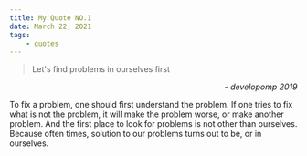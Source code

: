 ```yaml
---
title: My Quote NO.1
date: March 22, 2021
tags:
	- quotes
---
```


> Let's find problems in ourselves first

<div style="text-align: right"> <i>- developomp 2019</i> </div>

To fix a problem, one should first understand the problem.
If one tries to fix what is not the problem, it will make the problem worse, or make another problem.
And the first place to look for problems is not other than ourselves.
Because often times, solution to our problems turns out to be, or in ourselves.<br>
